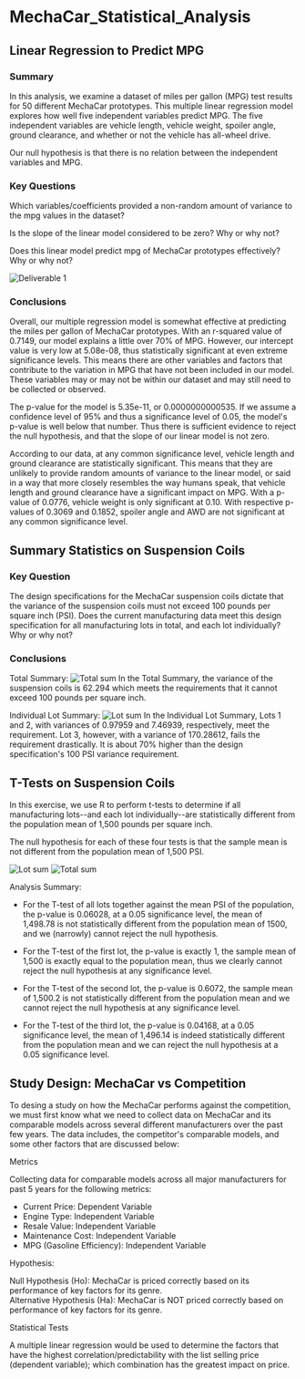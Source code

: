# MechaCar_Statistical_Analysis

## Linear Regression to Predict MPG

### Summary

In this analysis, we examine a dataset of miles per gallon (MPG) test results for 50 different MechaCar prototypes. This multiple linear regression model explores how well five independent variables predict MPG. The five independent variables are vehicle length, vehicle weight, spoiler angle, ground clearance, and whether or not the vehicle has all-wheel drive.

Our null hypothesis is that there is no relation between the independent variables and MPG.

### Key Questions

Which variables/coefficients provided a non-random amount of variance to the mpg values in the dataset?

Is the slope of the linear model considered to be zero? Why or why not?

Does this linear model predict mpg of MechaCar prototypes effectively? Why or why not?

![Deliverable 1](https://user-images.githubusercontent.com/89143725/145334647-3bb5a90c-a57c-4cdc-b28c-25b0e0129f97.png)

### Conclusions

Overall, our multiple regression model is somewhat effective at predicting the miles per gallon of MechaCar prototypes. With an r-squared value of 0.7149, our model explains a little over 70% of MPG. However, our intercept value is very low at 5.08e-08, thus statistically significant at even extreme significance levels. This means there are other variables and factors that contribute to the variation in MPG that have not been included in our model. These variables may or may not be within our dataset and may still need to be collected or observed.

The p-value for the model is 5.35e-11, or 0.0000000000535. If we assume a confidence level of 95% and thus a significance level of 0.05, the model's p-value is well below that number. Thus there is sufficient evidence to reject the null hypothesis, and that the slope of our linear model is not zero.

According to our data, at any common significance level, vehicle length and ground clearance are statistically significant. This means that they are unlikely to provide random amounts of variance to the linear model, or said in a way that more closely resembles the way humans speak, that vehicle length and ground clearance have a significant impact on MPG. With a p-value of 0.0776, vehicle weight is only significant at 0.10. With respective p-values of 0.3069 and 0.1852, spoiler angle and AWD are not significant at any common significance level.

## Summary Statistics on Suspension Coils

### Key Question

The design specifications for the MechaCar suspension coils dictate that the variance of the suspension coils must not exceed 100 pounds per square inch (PSI). Does the current manufacturing data meet this design specification for all manufacturing lots in total, and each lot individually? Why or why not? 

### Conclusions

Total Summary:
![Total sum](https://user-images.githubusercontent.com/89143725/145334782-f5309a88-3c3c-4779-8f18-9b62263a2f29.png)
In the Total Summary, the variance of the suspension coils is 62.294 which meets the requirements that it cannot exceed 100 pounds per square inch.

Individual Lot Summary:
![Lot sum](https://user-images.githubusercontent.com/89143725/145334785-4c1c8a4b-d8e3-4e7d-8900-0c0acb06579d.png)
In the Individual Lot Summary, Lots 1 and 2, with variances of 0.97959 and 7.46939, respectively, meet the requirement. Lot 3, however, with a variance of 170.28612, fails the requirement drastically. It is about 70% higher than the design specification's 100 PSI variance requirement.


## T-Tests on Suspension Coils

In this exercise, we use R to perform t-tests to determine if all manufacturing lots--and each lot individually--are statistically different from the population mean of 1,500 pounds per square inch.

The null hypothesis for each of these four tests is that the sample mean is not different from the population mean of 1,500 PSI. 

![Lot sum](https://user-images.githubusercontent.com/89143725/145337680-895c1a30-adc3-4724-8a51-b5736eebe1c6.png)
![Total sum](https://user-images.githubusercontent.com/89143725/145337686-45e939ac-2950-415d-872f-b85e41953d28.png)

Analysis Summary: 
- For the T-test of all lots together against the mean PSI of the population, the p-value is 0.06028, at a 0.05 significance level, the mean of 1,498.78 is not statistically different from the population mean of 1500, and we (narrowly) cannot reject the null hypothesis.

- For the T-test of the first lot, the p-value is exactly 1, the sample mean of 1,500 is exactly equal to the population mean, thus we clearly cannot reject the null hypothesis at any significance level.

- For the T-test of the second lot, the p-value is 0.6072, the sample mean of 1,500.2 is not statistically different from the population mean and we cannot reject the null hypothesis at any significance level.

- For the T-test of the third lot, the p-value is 0.04168, at a 0.05 significance level, the mean of 1,496.14 is indeed statistically different from the population mean and we can reject the null hypothesis at a 0.05 significance level.

## Study Design: MechaCar vs Competition
To desing a study on how the MechaCar performs against the competition, we must first know what we need to collect data on MechaCar and its comparable models across several different manufacturers over the past few years. The data includes, the competitor's comparable models, and some other factors that are discussed below:

Metrics  

Collecting data for comparable models across all major manufacturers for past 5 years for the following metrics:
  
- Current Price: Dependent Variable
- Engine Type: Independent Variable
- Resale Value: Independent Variable
- Maintenance Cost: Independent Variable
- MPG (Gasoline Efficiency): Independent Variable

Hypothesis:  

Null Hypothesis (Ho): MechaCar is priced correctly based on its performance of key factors for its genre.  
Alternative Hypothesis (Ha): MechaCar is NOT priced correctly based on performance of key factors for its genre.  

Statistical Tests  

A multiple linear regression would be used to determine the factors that have the highest correlation/predictability with the list selling price (dependent variable); which combination has the greatest impact on price.
